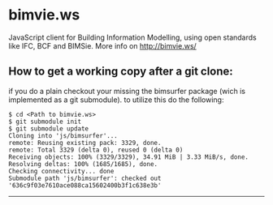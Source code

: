 bimvie.ws
============

JavaScript client for Building Information Modelling, using open standards like IFC, BCF and BIMSie.
More info on http://bimvie.ws/

## How to get a working copy after a git clone:
if you do a plain checkout your missing the bimsurfer package (wich is implemented as a git submodule).
to utilize this do the following:

    $ cd <Path to bimvie.ws>
    $ git submodule init
    $ git submodule update
    Cloning into 'js/bimsurfer'...
    remote: Reusing existing pack: 3329, done.
    remote: Total 3329 (delta 0), reused 0 (delta 0)
    Receiving objects: 100% (3329/3329), 34.91 MiB | 3.33 MiB/s, done.
    Resolving deltas: 100% (1685/1685), done.
    Checking connectivity... done
    Submodule path 'js/bimsurfer': checked out '636c9f03e7610ace088ca15602400b3f1c638e3b'
***
